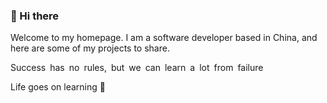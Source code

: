 ### 👋 Hi there 

<!--
**Decmoon/Decmoon** is a ✨ _special_ ✨ repository because its `README.md` (this file) appears on your GitHub profile.

Here are some ideas to get you started:

- 🔭 I’m currently working on ...
- 🌱 I’m currently learning ...
- 👯 I’m looking to collaborate on ...
- 🤔 I’m looking for help with ...
- 💬 Ask me about ...
- 📫 How to reach me: ...
- 😄 Pronouns: ...
- ⚡ Fun fact: ...
-->


Welcome to my homepage.
I am a software developer based in China,
and here are some of my projects to share.

Success has no rules, but we can learn a lot from failure

Life goes on learning 🌱